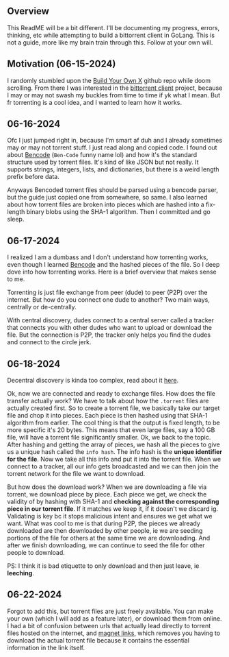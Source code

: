 ## Overview
This ReadME will be a bit different. I'll be documenting my progress, errors, thinking, etc while attempting to build a bittorrent client in GoLang. This is not a guide, more like my brain train through this. Follow at your own will.

## Motivation (06-15-2024)
I randomly stumbled upon the [Build Your Own X](https://github.com/codecrafters-io/build-your-own-x) github repo while doom scrolling. From there I was interested in the [bittorrent client](https://blog.jse.li/posts/torrent/) project, because I may or may not swash my buckles from time to time if yk what I mean. But fr torrenting is a cool idea, and I wanted to learn how it works.

## 06-16-2024
Ofc I just jumped right in, because I'm smart af duh and I already sometimes may or may not torrent stuff. I just read along and copied code. I found out about [Bencode](https://en.wikipedia.org/wiki/Bencode) (`Ben-Code` funny name lol) and how it's the standard structure used by torrent files. It's kind of like JSON but not really. It supports strings, integers, lists, and dictionaries, but there is a weird length prefix before data.

Anyways Bencoded torrent files should be parsed using a bencode parser, but the guide just copied one from somewhere, so same. I also learned about how torrent files are broken into pieces which are hashed into a fix-length binary blobs using the SHA-1 algorithm. Then I committed and go sleep. 

## 06-17-2024
I realized I am a dumbass and I don't understand how torrenting works, even though I learned [Bencode](https://en.wikipedia.org/wiki/Bencode) and the hashed pieces of the file. So I deep dove into how torrenting works. Here is a brief overview that makes sense to me.

Torrenting is just file exchange from peer (dude) to peer (P2P) over the internet. But how do you connect one dude to another? Two main ways, centrally or de-centrally. 

With central discovery, dudes connect to a central server called a tracker that connects you with other dudes who want to upload or download the file. But the connection is P2P, the tracker only helps you find the dudes and connect to the circle jerk.

## 06-18-2024
Decentral discovery is kinda too complex, read about it [here](https://www.pilot.co.za/blog/utorrent-s-dht-explained-understanding-the-power/#:~:text=A%20DHT%20is%20essentially%20a,use%20is%20down%20or%20unavailable.).

Ok, now we are connected and ready to exchange files. How does the file transfer actually work? We have to talk about how the `.torrent` files are actually created first. So to create a torrent file, we basically take our target file and chop it into pieces. Each piece is then hashed using that SHA-1 algorithm from earlier. The cool thing is that the output is fixed length, to be more specific it's 20 bytes. This means that even large files, say a 100 GB file, will have a torrent file significantly smaller. Ok, we back to the topic. After hashing and getting the array of pieces, we hash all the pieces to give us a unique hash called the `info hash`. The info hash is the **unique identifier for the file**. Now we take all this info and put it into the torrent file. When we connect to a tracker, all our info gets broadcasted and we can then join the torrent network for the file we want to download.

But how does the download work? When we are downloading a file via torrent, we download piece by piece. Each piece we get, we check the validity of by hashing with SHA-1 and **checking against the corresponding piece in our torrent file**. If it matches we keep it, if it doesn't we discard ig. Validating is key bc it stops malicious intent and ensures we get what we want. What was cool to me is that during P2P, the pieces we already downloaded are then downloaded by other people, ie we are seeding portions of the file for others at the same time we are downloading. And after we finish downloading, we can continue to seed the file for other people to download. 

PS: I think it is bad etiquette to only download and then just leave, ie **leeching**.

## 06-22-2024
Forgot to add this, but torrent files are just freely available. You can make your own (which I will add as a feature later), or download them from online. I had a bit of confusion between urls that actually lead directly to torrent files hosted on the internet, and [magnet links](https://lifehacker.com/what-are-magnet-links-and-how-do-i-use-them-to-downloa-5875899), which removes you having to download the actual torrent file because it contains the essential information in the link itself.
